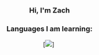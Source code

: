 <div align="center">

### Hi, I'm Zach

### Languages I am learning:
[<img src="https://img.shields.io/badge/java-007396.svg?&style=for-the-badge&logo=java&logoColor=white"/>]&nbsp;

